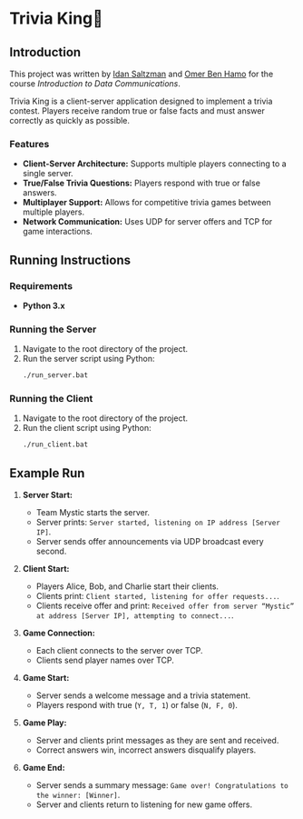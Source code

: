 # Trivia King👑

## Introduction

This project was written by [Idan Saltzman](https://github.com/Idsa0)
and [Omer Ben Hamo](https://github.com/omerbenhamo) for the course _Introduction to Data Communications_.

Trivia King is a client-server application designed to implement a trivia contest. Players receive random true or false
facts and must answer correctly as quickly as possible.

### Features

- **Client-Server Architecture:** Supports multiple players connecting to a single server.
- **True/False Trivia Questions:** Players respond with true or false answers.
- **Multiplayer Support:** Allows for competitive trivia games between multiple players.
- **Network Communication:** Uses UDP for server offers and TCP for game interactions.

## Running Instructions

### Requirements

- **Python 3.x**

### Running the Server

1. Navigate to the root directory of the project.
2. Run the server script using Python:
   ```sh
   ./run_server.bat
   ```

### Running the Client

1. Navigate to the root directory of the project.
2. Run the client script using Python:
   ```sh
   ./run_client.bat
   ```

## Example Run

1. **Server Start:**
    - Team Mystic starts the server.
    - Server prints: `Server started, listening on IP address [Server IP]`.
    - Server sends offer announcements via UDP broadcast every second.

2. **Client Start:**
    - Players Alice, Bob, and Charlie start their clients.
    - Clients print: `Client started, listening for offer requests...`.
    - Clients receive offer and
      print: `Received offer from server “Mystic” at address [Server IP], attempting to connect...`.

3. **Game Connection:**
    - Each client connects to the server over TCP.
    - Clients send player names over TCP.

4. **Game Start:**
    - Server sends a welcome message and a trivia statement.
    - Players respond with true (`Y, T, 1`) or false (`N, F, 0`).

5. **Game Play:**
    - Server and clients print messages as they are sent and received.
    - Correct answers win, incorrect answers disqualify players.

6. **Game End:**
    - Server sends a summary message: `Game over! Congratulations to the winner: [Winner]`.
    - Server and clients return to listening for new game offers.
